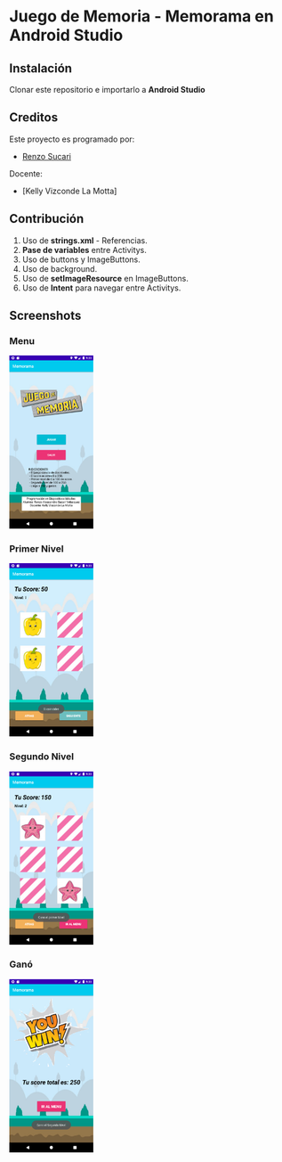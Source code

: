# Juego de Memoria - Memorama en Android Studio

## Instalación
Clonar este repositorio e importarlo a **Android Studio**

## Creditos 
Este proyecto es programado por:
* [Renzo Sucari](https://github.com/RenzoAlessandro)

Docente: 
* [Kelly Vizconde La Motta]

## Contribución
1. Uso de **strings.xml** - Referencias.
2. **Pase de variables** entre Activitys.
3. Uso de buttons y ImageButtons.
4. Uso de background.
5. Uso de **setImageResource** en ImageButtons.
6. Uso de **Intent** para navegar entre Activitys.

## Screenshots
### Menu

<img src="https://github.com/RenzoAlessandro/Juego-de-Memoria/blob/master/screenshot/Menu.png" width="30%">

### Primer Nivel

<img src="https://github.com/RenzoAlessandro/Juego-de-Memoria/blob/master/screenshot/PrimerNivel.png" width="30%">

### Segundo Nivel

<img src="https://github.com/RenzoAlessandro/Juego-de-Memoria/blob/master/screenshot/SegundoNivel.png" width="30%">

### Ganó 

<img src="https://github.com/RenzoAlessandro/Juego-de-Memoria/blob/master/screenshot/Gano.png" width="30%">

